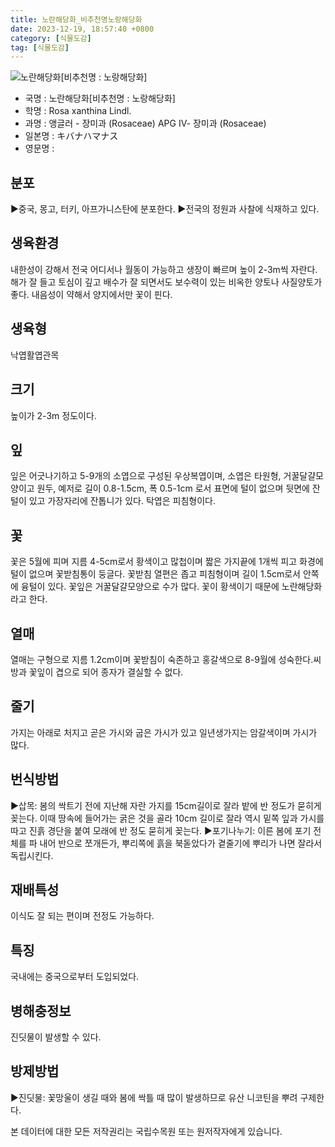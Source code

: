 ```yaml
---
title: 노란해당화_비추천명노랑해당화
date: 2023-12-19, 18:57:40 +0800
category: [식물도감]
tag: [식물도감]
---
```




![노란해당화[비추천명 : 노랑해당화]](http://www.nature.go.kr/fileUpload/plants/basic/Rosaceae/Rosa/32701/5_th2.JPG)
- 국명 : 노란해당화[비추천명 : 노랑해당화]
- 학명 : Rosa xanthina Lindl.
- 과명 : 앵글러 - 장미과 (Rosaceae) APG Ⅳ- 장미과 (Rosaceae)
- 일본명 : キバナハマナス
- 영문명 : 


## 분포
▶중국, 몽고, 터키, 아프가니스탄에 분포한다.▶전국의 정원과 사찰에 식재하고 있다.
## 생육환경
내한성이 강해서 전국 어디서나 월동이 가능하고 생장이 빠르며 높이 2-3m씩 자란다. 해가 잘 들고 토심이 깊고 배수가 잘 되면서도 보수력이 있는 비옥한 양토나 사질양토가 좋다. 내음성이 약해서 양지에서만 꽃이 핀다.
## 생육형
낙엽활엽관목
## 크기
높이가 2-3m 정도이다.
## 잎
잎은 어긋나기하고 5-9개의 소엽으로 구성된 우상복엽이며, 소엽은 타원형, 거꿀달걀모양이고 원두, 예저로 길이 0.8-1.5cm, 폭 0.5-1cm 로서 표면에 털이 없으며 뒷면에 잔털이 있고 가장자리에 잔톱니가 있다. 탁엽은 피침형이다.
## 꽃
꽃은 5월에 피며 지름 4-5cm로서 황색이고 많첩이며 짧은 가지끝에 1개씩 피고 화경에 털이 없으며 꽃받침통이 둥글다. 꽃받침 열편은 좁고 피침형이며 길이 1.5cm로서 안쪽에 융털이 있다. 꽃잎은 거꿀달걀모양으로 수가 많다. 꽃이 황색이기 때문에 노란해당화라고 한다.
## 열매
열매는 구형으로 지름 1.2cm이며 꽃받침이 숙존하고 홍갈색으로 8-9월에 성숙한다.씨방과 꽃잎이 겹으로 되어 종자가 결실할 수 없다.
## 줄기
가지는 아래로 처지고 곧은 가시와 굽은 가시가 있고 일년생가지는 암갈색이며 가시가 많다.
## 번식방법
▶삽목: 봄의 싹트기 전에 지난해 자란 가지를 15cm길이로 잘라 밭에 반 정도가 묻히게 꽂는다. 이때 땅속에 들어가는 굵은 것을 골라 10cm 길이로 잘라 역시 밑쪽 잎과 가시를 따고 진흙 경단을 붙여 모래에 반 정도 묻히게 꽂는다.▶포기나누기: 이른 봄에 포기 전체를 파 내어 반으로 쪼개든가, 뿌리쪽에 흙을 북돋았다가 곁줄기에 뿌리가 나면 잘라서 독립시킨다.
## 재배특성
이식도 잘 되는 편이며 전정도 가능하다.
## 특징
국내에는 중국으로부터 도입되었다.
## 병해충정보
진딧물이 발생할 수 있다.
## 방제방법
▶진딧물: 꽃망울이 생길 때와 봄에 싹틀 때 많이 발생하므로 유산 니코틴을 뿌려 구제한다.






본 데이터에 대한 모든 저작권리는 국립수목원 또는 원저작자에게 있습니다.
